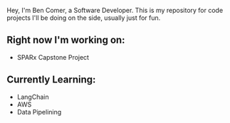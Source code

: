 Hey, I'm Ben Comer, a Software Developer. This is my repository for code projects I'll be doing on the side, usually just for fun.

Right now I'm working on:
-
* SPARx Capstone Project

Currently Learning:
-
  * LangChain
  * AWS
  * Data Pipelining
